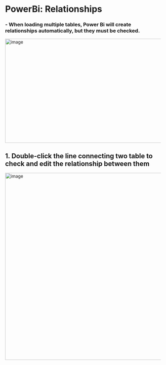 # PowerBi: Relationships 
### - When loading multiple tables, Power Bi will create relationships automatically, but they must be checked.

<img width="975" height="337" alt="image" src="https://github.com/user-attachments/assets/b95828e1-cf71-4790-a9ba-9acae3e2a958" />

## 1. Double-click the line connecting two table to check and edit the relationship between them

<img width="975" height="605" alt="image" src="https://github.com/user-attachments/assets/b424220d-c488-4d92-95f0-2d96308719c7" />
